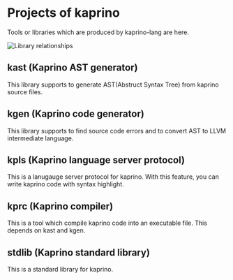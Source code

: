 # Projects of kaprino

Tools or libraries which are produced by kaprino-lang are here.

![Library relationships](https://github.com/kaprino-lang/kaprino/img/tool_description.svg)

## kast (Kaprino AST generator)

This library supports to generate AST(Abstruct Syntax Tree) from kaprino source files.

## kgen (Kaprino code generator)

This library supports to find source code errors and to convert AST to LLVM intermediate language.

## kpls (Kaprino language server protocol)

This is a lanugauge server protocol for kaprino.
With this feature, you can write kaprino code with syntax highlight.

## kprc (Kaprino compiler)

This is a tool which compile kaprino code into an executable file.
This depends on kast and kgen.

## stdlib (Kaprino standard library)

This is a standard library for kaprino.
